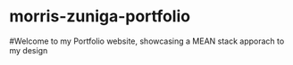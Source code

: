 # morris-zuniga-portfolio

#Welcome to my Portfolio website, showcasing a MEAN stack apporach to my design
